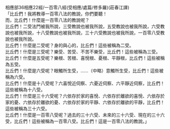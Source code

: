 相應部36相應22經/一百零八經(受相應/處篇/修多羅)(莊春江譯)  
「比丘們！我將教導一百零八法的教說，你們要聽！  
而，比丘們！什麼是一百零八法的教說呢？  
比丘們！二受法門被我所說，三受教說也被我所說，五受教說也被我所說，六受教說也被我所說，十八受教說也被我所說，三十六受教說也被我所說，一百零八受教說也被我所說。  
比丘們！什麼是二受呢？身的與心的，比丘們！這些被稱為二受。  
比丘們！什麼是三受呢？樂受、苦受、不苦不樂受，比丘們！這些被稱為三受。  
比丘們！什麼是五受呢？樂根、苦根、喜悅根、憂根、平靜根，比丘們！這些被稱為五受。  
比丘們！什麼是六受呢？眼觸所生受，……（中略）意觸所生受，比丘們！這些被稱為六受。  
比丘們！什麼是十八受呢？六喜悅近伺察、六憂近伺察、六平靜近伺察，比丘們！這些被稱為十八受。  
比丘們！什麼是三十六受呢？六依存於家的喜悅、六依存於離欲的喜悅、六依存於家的憂、六依存於離欲的憂、六依存於家的平靜、六依存於離欲的平靜，比丘們！這些被稱為三十六受。  
比丘們！什麼是一百零八受呢？過去的三十六受、未來的三十六受、現在的三十六受，比丘們！這些被稱為一百零八受。比丘們！這是一百零八法的教說。」  
  
  
